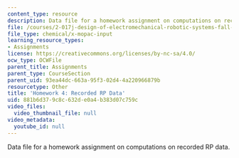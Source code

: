 ```yaml
---
content_type: resource
description: Data file for a homework assignment on computations on recorded RP data.
file: /courses/2-017j-design-of-electromechanical-robotic-systems-fall-2009/881b6d379c8c632de0a4b383d07c759c_homework4.dat
file_type: chemical/x-mopac-input
learning_resource_types:
- Assignments
license: https://creativecommons.org/licenses/by-nc-sa/4.0/
ocw_type: OCWFile
parent_title: Assignments
parent_type: CourseSection
parent_uid: 93ea44dc-663a-95f3-02d4-4a220966879b
resourcetype: Other
title: 'Homework 4: Recorded RP Data'
uid: 881b6d37-9c8c-632d-e0a4-b383d07c759c
video_files:
  video_thumbnail_file: null
video_metadata:
  youtube_id: null
---
```

Data file for a homework assignment on computations on recorded RP data.